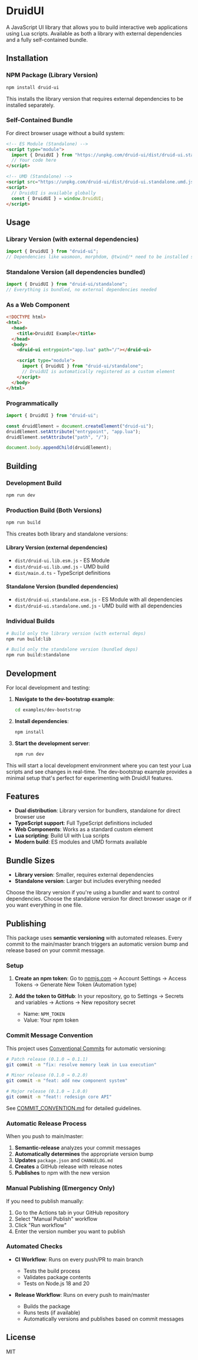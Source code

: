 # DruidUI

A JavaScript UI library that allows you to build interactive web applications using Lua scripts. Available as both a library with external dependencies and a fully self-contained bundle.

## Installation

### NPM Package (Library Version)

```bash
npm install druid-ui
```

This installs the library version that requires external dependencies to be installed separately.

### Self-Contained Bundle

For direct browser usage without a build system:

```html
<!-- ES Module (Standalone) -->
<script type="module">
  import { DruidUI } from "https://unpkg.com/druid-ui/dist/druid-ui.standalone.esm.js";
  // Your code here
</script>

<!-- UMD (Standalone) -->
<script src="https://unpkg.com/druid-ui/dist/druid-ui.standalone.umd.js"></script>
<script>
  // DruidUI is available globally
  const { DruidUI } = window.DruidUI;
</script>
```

## Usage

### Library Version (with external dependencies)

```javascript
import { DruidUI } from "druid-ui";
// Dependencies like wasmoon, morphdom, @twind/* need to be installed separately
```

### Standalone Version (all dependencies bundled)

```javascript
import { DruidUI } from "druid-ui/standalone";
// Everything is bundled, no external dependencies needed
```

### As a Web Component

```html
<!DOCTYPE html>
<html>
  <head>
    <title>DruidUI Example</title>
  </head>
  <body>
    <druid-ui entrypoint="app.lua" path="/"></druid-ui>

    <script type="module">
      import { DruidUI } from "druid-ui/standalone";
      // DruidUI is automatically registered as a custom element
    </script>
  </body>
</html>
```

### Programmatically

```javascript
import { DruidUI } from "druid-ui";

const druidElement = document.createElement("druid-ui");
druidElement.setAttribute("entrypoint", "app.lua");
druidElement.setAttribute("path", "/");

document.body.appendChild(druidElement);
```

## Building

### Development Build

```bash
npm run dev
```

### Production Build (Both Versions)

```bash
npm run build
```

This creates both library and standalone versions:

#### Library Version (external dependencies)

- `dist/druid-ui.lib.esm.js` - ES Module
- `dist/druid-ui.lib.umd.js` - UMD build
- `dist/main.d.ts` - TypeScript definitions

#### Standalone Version (bundled dependencies)

- `dist/druid-ui.standalone.esm.js` - ES Module with all dependencies
- `dist/druid-ui.standalone.umd.js` - UMD build with all dependencies

### Individual Builds

```bash
# Build only the library version (with external deps)
npm run build:lib

# Build only the standalone version (bundled deps)
npm run build:standalone
```

## Development

For local development and testing:

1. **Navigate to the dev-bootstrap example**:

   ```bash
   cd examples/dev-bootstrap
   ```

2. **Install dependencies**:

   ```bash
   npm install
   ```

3. **Start the development server**:
   ```bash
   npm run dev
   ```

This will start a local development environment where you can test your Lua scripts and see changes in real-time. The dev-bootstrap example provides a minimal setup that's perfect for experimenting with DruidUI features.

## Features

- **Dual distribution**: Library version for bundlers, standalone for direct browser use
- **TypeScript support**: Full TypeScript definitions included
- **Web Components**: Works as a standard custom element
- **Lua scripting**: Build UI with Lua scripts
- **Modern build**: ES modules and UMD formats available

## Bundle Sizes

- **Library version**: Smaller, requires external dependencies
- **Standalone version**: Larger but includes everything needed

Choose the library version if you're using a bundler and want to control dependencies. Choose the standalone version for direct browser usage or if you want everything in one file.

## Publishing

This package uses **semantic versioning** with automated releases. Every commit to the main/master branch triggers an automatic version bump and release based on your commit message.

### Setup

1. **Create an npm token**: Go to [npmjs.com](https://www.npmjs.com) → Account Settings → Access Tokens → Generate New Token (Automation type)

2. **Add the token to GitHub**: In your repository, go to Settings → Secrets and variables → Actions → New repository secret
   - Name: `NPM_TOKEN`
   - Value: Your npm token

### Commit Message Convention

This project uses [Conventional Commits](https://www.conventionalcommits.org/) for automatic versioning:

```bash
# Patch release (0.1.0 → 0.1.1)
git commit -m "fix: resolve memory leak in Lua execution"

# Minor release (0.1.0 → 0.2.0)
git commit -m "feat: add new component system"

# Major release (0.1.0 → 1.0.0)
git commit -m "feat!: redesign core API"
```

See [COMMIT_CONVENTION.md](./COMMIT_CONVENTION.md) for detailed guidelines.

### Automatic Release Process

When you push to main/master:

1. **Semantic-release** analyzes your commit messages
2. **Automatically determines** the appropriate version bump
3. **Updates** `package.json` and `CHANGELOG.md`
4. **Creates** a GitHub release with release notes
5. **Publishes** to npm with the new version

### Manual Publishing (Emergency Only)

If you need to publish manually:

1. Go to the Actions tab in your GitHub repository
2. Select "Manual Publish" workflow
3. Click "Run workflow"
4. Enter the version number you want to publish

### Automated Checks

- **CI Workflow**: Runs on every push/PR to main branch

  - Tests the build process
  - Validates package contents
  - Tests on Node.js 18 and 20

- **Release Workflow**: Runs on every push to main/master
  - Builds the package
  - Runs tests (if available)
  - Automatically versions and publishes based on commit messages

## License

MIT
